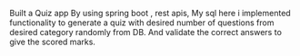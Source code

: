 Built a Quiz app By using spring boot , rest apis, My sql
here i implemented functionality to generate a quiz with desired number of questions from desired category randomly from DB. And validate the correct answers to give the scored marks.
